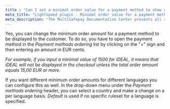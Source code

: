 ```yaml
---
title : "Can I set a minimal order value for a payment method to show up?"
meta_title: "Lightspeed plugin - Minimal order value for a payment method - MultiSafepay Docs"
meta_description: "The MultiSafepay Documentation Center presents all relevant information about our Plugins and API. You can also find support pages for Payment Methods, Tools and General Questions as well as the contact details of our Support and Integration Teams."
---
```


Yes, you can change the minimum order amount for a payment method to be displayed to the customer. To do so, you have to open the payment method in the _Payment methods ordering_ list by clicking on the "+" sign and then entering an amount in EUR cents.

_For example, if you input a minimal value of 1500 for iDEAL, it means that iDEAL will not be displayed in the checkout unless the total order amount equals 15,00 EUR or more._

If you want different minimum order amounts for different languages you can configure this as well. In the drop-down menu under the _Payment methods ordering_ header, you can select a country and make a change on a per language basis.
_Default_ is used if no specific ruleset for a language is specified.
